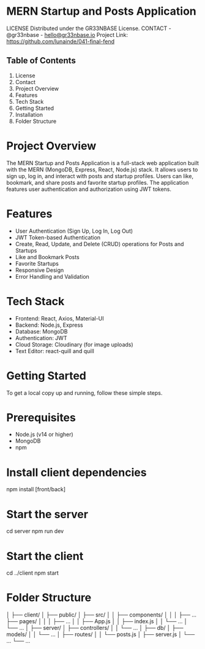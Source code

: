 # MERN Startup and Posts Application
LICENSE
Distributed under the GR33NBASE License. 
CONTACT - @gr33nbase - hello@gr33nbase.io
Project Link: 
https://github.com/lunainde/041-final-fend

## Table of Contents
1. License
2. Contact
3. Project Overview
4. Features
5. Tech Stack
6. Getting Started
7. Installation
8. Folder Structure

# Project Overview
The MERN Startup and Posts Application is a full-stack web application built with the MERN (MongoDB, Express, React, Node.js) stack. It allows users to sign up, log in, and interact with posts and startup profiles. Users can like, bookmark, and share posts and favorite startup profiles. The application features user authentication and authorization using JWT tokens.

# Features
- User Authentication (Sign Up, Log In, Log Out)
- JWT Token-based Authentication
- Create, Read, Update, and Delete (CRUD) operations for Posts and Startups
- Like and Bookmark Posts
- Favorite Startups
- Responsive Design
- Error Handling and Validation

# Tech Stack
- Frontend: React, Axios, Material-UI
- Backend: Node.js, Express
- Database: MongoDB
- Authentication: JWT
- Cloud Storage: Cloudinary (for image uploads)
- Text Editor: react-quill and quill

# Getting Started
To get a local copy up and running, follow these simple steps.

# Prerequisites
- Node.js (v14 or higher)
- MongoDB
- npm

# Install client dependencies
npm install [front/back]

# Start the server
cd server
npm run dev

# Start the client
cd ../client
npm start

# Folder Structure
│
├── client/
│   ├── public/
│   ├── src/
│   │   ├── components/
│   │   │   ├── ...
        ├── pages/ 
│   │   │   ├── ...
│   │   ├── App.js
│   │   ├── index.js
│   │   └── ...
│   └── ...
│
├── server/
│   ├── controllers/
│   │   └── ...
│   ├── db/
│   ├── models/
│   │   └── ...
│   ├── routes/
│   │   └── posts.js
│   ├── server.js
│   └── ...
└── ...